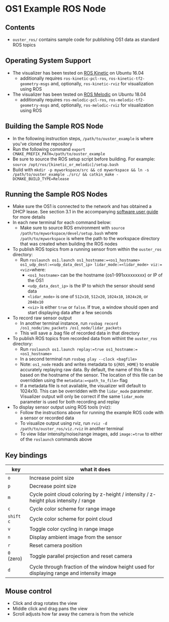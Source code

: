 # OS1 Example ROS Node

## Contents
* `ouster_ros/` contains sample code for publishing OS1 data as standard
 ROS topics

## Operating System Support
* The visualizer has been tested on [ROS Kinetic](http://wiki.ros.org/kinetic/Installation/Ubuntu) on Ubuntu 16.04
    * additionally requires `ros-kinetic-pcl-ros`, `ros-kinetic-tf2-geometry-msgs`
      and, optionally, `ros-kinetic-rviz` for visualization using ROS
* The visualizer has been tested on [ROS Melodic](http://wiki.ros.org/melodic/Installation/Ubuntu) on Ubuntu 18.04
    * additionally requires `ros-melodic-pcl-ros`, `ros-melodic-tf2-geometry-msgs`
      and, optionally, `ros-melodic-rviz` for visualization using ROS

## Building the Sample ROS Node
* In the following instruction steps, `/path/to/ouster_example` is where you've cloned the repository 
* Run the following command `export CMAKE_PREFIX_PATH=/path/to/ouster_example`
* Be sure to source the ROS setup script before building. For example:
`source /opt/ros/[kinetic_or_melodic]/setup.bash`
* Build with `mkdir -p myworkspace/src && cd myworkspace && ln -s
  /path/to/ouster_example ./src/ && catkin_make -DCMAKE_BUILD_TYPE=Release`

## Running the Sample ROS Nodes
* Make sure the OS1 is connected to the network and has obtained a DHCP lease. See section 3.1 in the accompanying [software user guide](https://www.ouster.io/downloads) for more details
* In each new terminal for each command below:
    - Make sure to source ROS environment with `source
  /path/to/myworkspace/devel/setup.bash` where `/path/to/myworkspace` is where the path to the workspace directory that was created 
  when building the ROS nodes
* To publish ROS topics from a running sensor from within the `ouster_ros` directory:
    - Run `roslaunch os1.launch os1_hostname:=<os1_hostname>
     os1_udp_dest:=<udp_data_dest_ip> lidar_mode:=<lidar_mode> viz:=<viz>`where:
        - `<os1_hostname>` can be the hostname (os1-991xxxxxxxxx) or IP of the OS1
        - `<udp_data_dest_ip>` is the IP to which the sensor should send data
        - `<lidar_mode>` is one of `512x10`, `512x20`, `1024x10`, `1024x20`, or `2048x10`
        - `<viz>` is either `true` or `false`. If true, a window should open and start 
          displaying data after a few seconds
* To record raw sensor output
    - In another terminal instance, run `rosbag record /os1_node/imu_packets
     /os1_node/lidar_packets`
    - This will save a .bag file of recorded data in that directory
* To publish ROS topics from recorded data from withint the `ouster_ros` directory:
    - Run `roslaunch os1.launch replay:=true
      os1_hostname:=<os1_hostname>`
    - In a second terminal run `rosbag play --clock <bagfile>`
    - Note: `os1_node` reads and writes metadata to `${ROS_HOME}` to enable
      accurately replaying raw data. By default, the name of this file is based
      on the hostname of the sensor. The location of this file can be overridden
      using the `metadata:=<path_to_file>` flag
    - If a metadata file is not available, the visualizer will default to
      1024x10. This can be overridden with the `lidar_mode`
      parameter. Visualizer output will only be correct if the same `lidar_mode`
      parameter is used for both recording and replay
* To display sensor output using ROS tools (rviz):
    - Follow the instructions above for running the example ROS code with a
      sensor or recorded data
    - To visualize output using rviz, run `rviz -d /path/to/ouster_ros/viz.rviz`
      in another terminal
    - To view lidar intensity/noise/range images, add `image:=true` to either of
      the `roslaunch` commands above

## Key bindings
| key | what it does |
| ----| ------------ |
| `o` | Increase point size |
| `p` | Decrease point size |
| `m` | Cycle point cloud coloring by z-height / intensity / z-height plus intensity / range |
| `c` | Cycle color scheme for range image |
| `shift c` | Cycle color scheme for point cloud |
| `v` | Toggle color cycling in range image |
| `n` | Display ambient image from the sensor|
| `r` | Reset camera position
| `0` (zero) | Toggle parallel projection and reset camera |
| `d` | Cycle through fraction of the window height used for displaying range and intensity image

## Mouse control
* Click and drag rotates the view
* Middle click and drag pans the view
* Scroll adjusts how far away the camera is from the vehicle 
